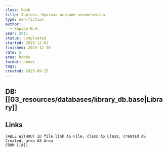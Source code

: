 ```yaml
---
class: book
title: Sapiens. Краткая история человечества
type: non-fiction
author:
  - Харари Ю.Н.
year: 2011
status: compleated
started: 2019-12-01
finished: 2019-12-30
rate: 5
area: hobby
format: ebook
tags:
created: 2025-09-25
---
```

## DB: [[03_resources/databases/library_db.base|Library]]

## Links

```dataview
TABLE WITHOUT ID file.link AS File, class AS Class, created AS Created, area AS Area
FROM [[#]]
````